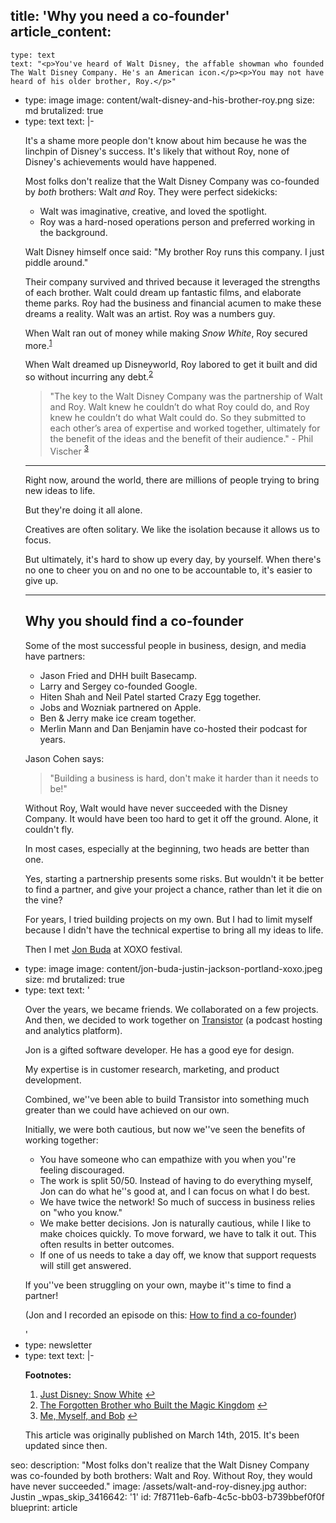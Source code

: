 title: 'Why you need a co-founder'
article_content:
  -
    type: text
    text: "<p>You've heard of Walt Disney, the affable showman who founded The Walt Disney Company. He's an American icon.</p><p>You may not have heard of his older brother, Roy.</p>"
  -
    type: image
    image: content/walt-disney-and-his-brother-roy.png
    size: md
    brutalized: true
  -
    type: text
    text: |-
      <p>It's a shame more people don't know about him because he was the linchpin of Disney's success. It's likely that without Roy, none of Disney's achievements would have happened.</p><p>Most folks don't realize that the Walt Disney Company was co-founded by <em>both</em> brothers: Walt <em>and</em> Roy. They were perfect sidekicks:</p><ul><li>Walt was imaginative, creative, and loved the spotlight.<br></li><li>Roy was a hard-nosed operations person and preferred working in the background.</li></ul><p>Walt Disney himself once said: "My brother Roy runs this company. I just piddle around."</p><p>Their company survived and thrived because it leveraged the strengths of each brother. Walt could dream up fantastic films, and elaborate theme parks. Roy had the business and financial acumen to make these dreams a reality. Walt was an artist. Roy was a numbers guy.</p><p>When Walt ran out of money while making <em>Snow White</em>, Roy secured more.<sup><a href="#fn-1147-2">1</a></sup></p><p>When Walt dreamed up Disneyworld, Roy labored to get it built and did so without incurring any debt.<sup><a href="#fn-1147-1">2</a></sup></p><blockquote><p>
        "The key to the Walt Disney Company was the partnership of Walt and Roy. Walt knew he couldn’t do what Roy could do, and Roy knew he couldn’t do what Walt could do. So they submitted to each other’s area of expertise and worked together, ultimately for the benefit of the ideas and the benefit of their audience." - Phil Vischer <sup><a href="#fn-1147-3">3</a></sup>
      </p></blockquote><hr><p>Right now, around the world, there are millions of people trying to bring new ideas to life.</p><p>But they're doing it all alone.</p><p>Creatives are often solitary. We like the isolation because it allows us to focus.</p><p>But ultimately, it's hard to show up every day, by yourself. When there's no one to cheer you on and no one to be accountable to, it's easier to give up.</p><hr><h2>Why you should find a co-founder</h2><p>Some of the most successful people in business, design, and media have partners:</p><ul><li>Jason Fried and DHH built Basecamp.<br></li><li>Larry and Sergey co-founded Google.<br></li><li>Hiten Shah and Neil Patel started Crazy Egg together.<br></li><li>Jobs and Wozniak partnered on Apple.<br></li><li>Ben &amp; Jerry make ice cream together.<br></li><li>Merlin Mann and Dan Benjamin have co-hosted their podcast for years.<br></li></ul><p>Jason Cohen says:</p><blockquote><p>"Building a business is hard, don't make it harder than it needs to be!"</p></blockquote><p>Without Roy, Walt would have never succeeded with the Disney Company. It would have been too hard to get it off the ground. Alone, it couldn't fly.</p><p>In most cases, especially at the beginning, two heads are better than one.</p><p>Yes, starting a partnership presents some risks. But wouldn't it be better to find a partner, and give your project a chance, rather than let it die on the vine?</p><p>For years, I tried building projects on my own. But I had to limit myself because I didn't have the technical expertise to bring all my ideas to life.</p><p>Then I met <a href="https://jonbuda.com/">Jon Buda</a> at XOXO festival.</p>
  -
    type: image
    image: content/jon-buda-justin-jackson-portland-xoxo.jpeg
    size: md
    brutalized: true
  -
    type: text
    text: '<p>Over the years, we became friends. We collaborated on a few projects. And then, we decided to work together on <a href="https://transistor.fm/?via=justin">Transistor</a>&nbsp;(a podcast hosting and analytics platform).</p><p>Jon is a gifted software developer. He has a good eye for design.</p><p>My expertise is in customer research,&nbsp;marketing, and product development.</p><p>Combined, we''ve been able to build Transistor into something much greater than we could have achieved on our own.</p><p>Initially, we were both cautious, but now we''ve seen the benefits of working together:</p><ul><li>You have someone who can empathize with you when you''re feeling discouraged.<br></li><li>The work is split 50/50. Instead of having to do everything myself, Jon can do what he''s good at, and I can focus on what I do best.</li><li>We have twice the network! So much of success in business relies on "who you know."</li><li>We make better decisions. Jon is naturally cautious, while I like to make choices quickly. To move forward, we have to talk it out. This often results in better outcomes.&nbsp;</li><li>If one of us needs to take a day off, we know that support requests will still get answered.</li></ul><p>If you''ve been struggling on your own, maybe it''s time to find a partner!</p><p>(Jon and I recorded an episode on this: <a href="https://saas.transistor.fm/episodes/finding-a-cofounder-you-want-to-work-with">How to find a co-founder</a>)</p>'
  -
    type: newsletter
  -
    type: text
    text: |-
      <p><b>Footnotes:</b></p><ol><li>
      <a href="http://www.justdisney.com/Features/snow_white/">Just Disney: Snow White</a>&nbsp;<a href="#fnref-1147-2">↩</a>
      </li><li>
      <a href="http://www.mouseplanet.com/9562/The_Forgotten_Brother_Who_Built_a_Magic_Kingdom">The Forgotten Brother who Built the Magic Kingdom</a>&nbsp;<a href="#fnref-1147-1">↩</a>
      </li><li>
      <a href="http://www.cbn.com/spirituallife/churchandministry/Vischer_Excerpt0705.aspx">Me, Myself, and Bob</a>&nbsp;<a href="#fnref-1147-3">↩</a>
      </li></ol><p>This article was originally published on March 14th, 2015. It's been updated since then.</p>
seo:
  description: "Most folks don't realize that the Walt Disney Company was co-founded by both brothers: Walt and Roy. Without Roy, they would have never succeeded."
  image: /assets/walt-and-roy-disney.jpg
author: Justin
_wpas_skip_3416642: '1'
id: 7f8711eb-6afb-4c5c-bb03-b739bbef0f0f
blueprint: article
